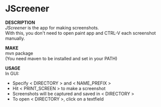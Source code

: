 # JScreener
**DESCRIPTION**  
_JScreener_ is the app for making screenshots.  
With this, you don't need to open paint app
and CTRL-V each screenshot manually.

**MAKE**  
mvn package  
(You need maven to be installed and set in your PATH)

**USAGE**  
In GUI:
* Specify < DIRECTORY > and < NAME_PREFIX >
* Hit < PRINT_SCREEN > to make a screenshot
* Screenshots will be captured and saved in < DIRECTORY >
* To open < DIRECTORY >, click on a textfield
